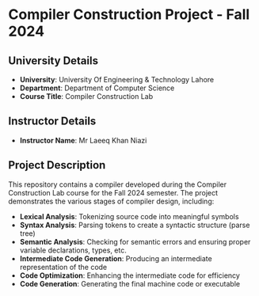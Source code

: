 # Compiler Construction Project - Fall 2024

## University Details
- **University**: University Of Engineering & Technology Lahore
- **Department**: Department of Computer Science
- **Course Title**: Compiler Construction Lab

## Instructor Details
- **Instructor Name**: Mr Laeeq Khan Niazi

## Project Description
This repository contains a compiler developed during the Compiler Construction Lab course for the Fall 2024 semester. The project demonstrates the various stages of compiler design, including:

- **Lexical Analysis**: Tokenizing source code into meaningful symbols
- **Syntax Analysis**: Parsing tokens to create a syntactic structure (parse tree)
- **Semantic Analysis**: Checking for semantic errors and ensuring proper variable declarations, types, etc.
- **Intermediate Code Generation**: Producing an intermediate representation of the code
- **Code Optimization**: Enhancing the intermediate code for efficiency
- **Code Generation**: Generating the final machine code or executable

